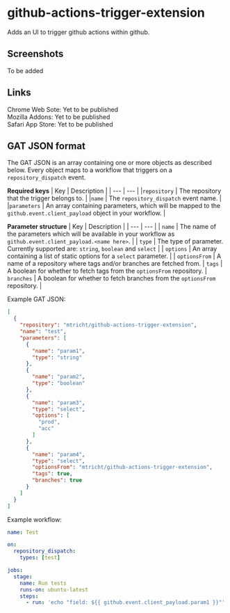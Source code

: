 # github-actions-trigger-extension
Adds an UI to trigger github actions within github.

## Screenshots
To be added

## Links
Chrome Web Sote: Yet to be published  
Mozilla Addons: Yet to be published  
Safari App Store: Yet to be published  

## GAT JSON format
The GAT JSON is an array containing one or more objects as described below. Every object maps to a workflow that triggers on a `repository_dispatch` event.

**Required keys**
| Key | Description |
| --- | --- |
|`repository` | The repository that the trigger belongs to. |
|`name` | The `repository_dispatch` event name. |
|`parameters` | An array containing parameters, which will be mapped to the `github.event.client_payload` object in your workflow. |

**Parameter structure**
| Key | Description |
| --- | --- |
| `name` | The name of the parameters which will be available in your workflow as `github.event.client_payload.<name here>`. |
| `type` | The type of parameter. Currently supported are: `string`, `boolean` and `select` |
| `options` | An array containing a list of static options for a `select` parameter. |
| `optionsFrom` | A name of a repository where tags and/or branches are fetched from. |
`tags` | A boolean for whether to fetch tags from the `optionsFrom` repository. |
`branches` | A boolean for whether to fetch branches from the `optionsFrom` repository. |

Example GAT JSON:
```json
[
  {
    "repository": "mtricht/github-actions-trigger-extension",
    "name": "test",
    "parameters": [
      {
        "name": "param1",
        "type": "string"
      },
      {
        "name": "param2",
        "type": "boolean"
      },
      {
        "name": "param3",
        "type": "select",
        "options": [
          "prod",
          "acc"
        ]
      },
      {
        "name": "param4",
        "type": "select",
        "optionsFrom": "mtricht/github-actions-trigger-extension",
        "tags": true,
        "branches": true
      }
    ]
  }
]
```

Example workflow:

```yaml
name: Test

on:
  repository_dispatch:
    types: [test]

jobs:
  stage:
    name: Run tests
    runs-on: ubuntu-latest
    steps:
      - run: 'echo "field: ${{ github.event.client_payload.param1 }}"'
```